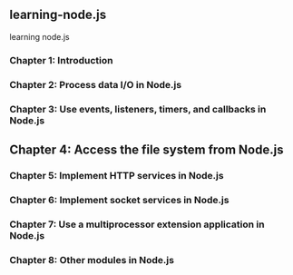 ## learning-node.js
learning node.js

### Chapter 1: Introduction



### Chapter 2: Process data I/O in Node.js




### Chapter 3: Use events, listeners, timers, and callbacks in Node.js




## Chapter 4: Access the file system from Node.js



### Chapter 5: Implement HTTP services in Node.js




### Chapter 6: Implement socket services in Node.js



### Chapter 7: Use a multiprocessor extension application in Node.js




### Chapter 8: Other modules in Node.js


